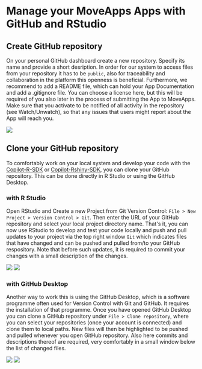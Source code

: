 # Manage your MoveApps Apps with GitHub and RStudio

## Create GitHub repository
On your personal GitHub dashboard create a new repository. Specify its name and provide a short desription. In order for our system to access files from your repository it has to be `public`, also for traceability and collaboration in the platform this openness is beneficial. Furthermore, we recommend to add a README file, which can hold your App Documentation and add a .gitignore file. You can choose a license here, but this will be required of you also later in the process of submitting the App to MoveApps. Make sure that you activate to be notified of all activity in the repository (see Watch/Unwatch), so that any issues that users might report about the App will reach you.

![](../files/Github_newRepo.png)

## Clone your GitHub repository
To comfortably work on your local system and develop your code with the [Copilot-R-SDK](copilot-r-sdk.md) or [Copilot-Rshiny-SDK](copilot-shiny-sdk.md), you can clone your GitHub repository. This can be done directly in R Studio or using the GitHub Desktop.

### with R Studio
Open RStudio and Create a new Project from Git Version Control: `File > New Project > Version Control > Git`. Then enter the URL of your GitHub repository and select your local project directory name. That's it, you can now use RStudio to develop and test your code locally and push and pull updates to your project via the top right window `Git` which indicates files that have changed and can be pushed and pulled from/to your GitHub respository. Note that before such updates, it is required to commit your changes with a small description of the changes.

![](../files/Rstudio_Clone.png)
![](../files/Rstudio_GitOverview.png)

### with GitHub Desktop
Another way to work this is using the GitHub Desktop, which is a software programme often used for Version Control with Git and GitHub. It requires the installation of that programme. Once you have opened GitHub Desktop you can clone a GitHub repository under `File > Clone repository`, where you can select your repositories (once your account is connected) and clone them to local paths. New files will then be highlighted to be pushed and pulled whenever you open GitHub repository. Also here commits and descriptions thereof are required, very comfortably in a small window below the list of changed files.

![](../files/GitDesktop_Clone.png)
![](../files/GitDesktop_Overview.png)